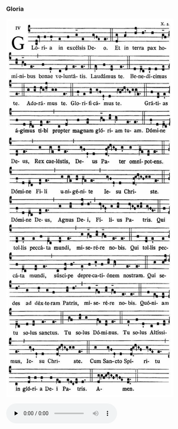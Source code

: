 ### Gloria

![](images/mass-iv-gloria.jpg)

<audio src="https://www.ccwatershed.org/audio/djc_04_gloria_mp3_1/download/" preload="none" controls="controls"></audio>
